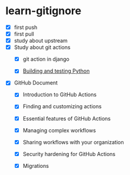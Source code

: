 # learn-gitignore

- [x] first push
- [x] first pull
- [x] study about upstream 
- [x] Study about git actions
  - [x] git action in django 
  - [x] [Building and testing Python](https://docs.github.com/en/actions/guides/building-and-testing-python)


- [x] GitHub Document
  - [x] Introduction to GitHub Actions
  - [x] Finding and customizing actions
  - [x] Essential features of GitHub Actions
  - [x] Managing complex workflows
  - [x] Sharing workflows with your organization
  - [x] Security hardening for GitHub Actions
  - [x] Migrations

